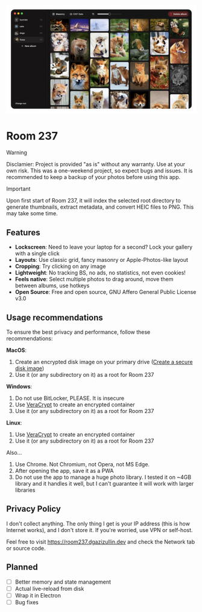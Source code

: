 ![Room 237](assets/preview.png)

# Room 237

> [!WARNING]
> Disclamier: Project is provided "as is" without any warranty. Use at your own risk. This was a one-weekend project, so expect bugs and issues. It is recommended to keep a backup of your photos before using this app.

> [!IMPORTANT]
> Upon first start of Room 237, it will index the selected root directory to generate thumbnails, extract metadata, and convert HEIC files to PNG. This may take some time.

## Features

- **Lockscreen**: Need to leave your laptop for a second? Lock your gallery with a single click
- **Layouts**: Use classic grid, fancy masonry or Apple-Photos-like layout
- **Cropping**: Try clicking on any image
- **Lightweight**: No tracking BS, no ads, no statistics, not even cookies!
- **Feels native**: Select multiple photos to drag around, move them between albums, use hotkeys
- **Open Source**: Free and open source, GNU Affero General Public License v3.0

## Usage recommendations

To ensure the best privacy and performance, follow these recommendations:

**MacOS**:

1. Create an encrypted disk image on your primary drive ([Create a secure disk image](https://support.apple.com/et-ee/guide/disk-utility/dskutl11888/mac))
2. Use it (or any subdirectory on it) as a root for Room 237

**Windows**:

1. Do not use BitLocker, PLEASE. It is insecure
2. Use [VeraCrypt](https://www.veracrypt.fr/en/Home.html) to create an encrypted container
3. Use it (or any subdirectory on it) as a root for Room 237

**Linux**:

1. Use [VeraCrypt](https://www.veracrypt.fr/en/Home.html) to create an encrypted container
2. Use it (or any subdirectory on it) as a root for Room 237

Also...

1. Use Chrome. Not Chromium, not Opera, not MS Edge.
2. After opening the app, save it as a PWA
3. Do not use the app to manage a huge photo library. I tested it on ~4GB library and it handles it well, but I can't guarantee it will work with larger libraries

## Privacy Policy

I don't collect anything. The only thing I get is your IP address (this is how Internet works), and I don't store it. If you're worried, use VPN or self-host.

Feel free to visit https://room237.dgazizullin.dev and check the Network tab or source code.

## Planned

- [ ] Better memory and state management
- [ ] Actual live-reload from disk
- [ ] Wrap it in Electron
- [ ] Bug fixes
